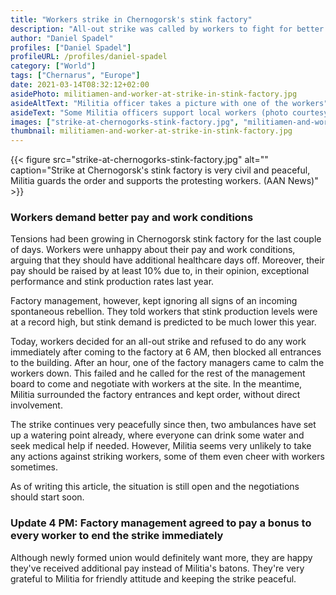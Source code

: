 ```yaml
---
title: "Workers strike in Chernogorsk's stink factory"
description: "All-out strike was called by workers to fight for better pay and work conditions."
author: "Daniel Spadel"
profiles: ["Daniel Spadel"]
profileURL: /profiles/daniel-spadel
category: ["World"]
tags: ["Chernarus", "Europe"]
date: 2021-03-14T08:32:12+02:00
asidePhoto: militiamen-and-worker-at-strike-in-stink-factory.jpg
asideAltText: "Militia officer takes a picture with one of the workers"
asideText: "Some Militia officers support local workers (photo courtesy of a worker)"
images: ["strike-at-chernogorks-stink-factory.jpg", "militiamen-and-worker-at-strike-in-stink-factory.jpg"]
thumbnail: militiamen-and-worker-at-strike-in-stink-factory.jpg
---
```


{{< figure src="strike-at-chernogorks-stink-factory.jpg" alt="" caption="Strike at Chernogorsk's stink factory is very civil and peaceful, Militia guards the order and supports the protesting workers. (AAN News)" >}}

### Workers demand better pay and work conditions

Tensions had been growing in Chernogorsk stink factory for the last couple of days. Workers were unhappy about their pay and work conditions, arguing that they should have additional healthcare days off. Moreover, their pay should be raised by at least 10% due to, in their opinion, exceptional performance and stink production rates last year.

Factory management, however, kept ignoring all signs of an incoming spontaneous rebellion. They told workers that stink production levels were at a record high, but stink demand is predicted to be much lower this year.

Today, workers decided for an all-out strike and refused to do any work immediately after coming to the factory at 6 AM, then blocked all entrances to the building. After an hour, one of the factory managers came to calm the workers down. This failed and he called for the rest of the management board to come and negotiate with workers at the site. In the meantime, Militia surrounded the factory entrances and kept order, without direct involvement.

The strike continues very peacefully since then, two ambulances have set up a watering point already, where everyone can drink some water and seek medical help if needed. However, Militia seems very unlikely to take any actions against striking workers, some of them even cheer with workers sometimes.

As of writing this article, the situation is still open and the negotiations should start soon.

### Update 4 PM: Factory management agreed to pay a bonus to every worker to end the strike immediately

Although newly formed union would definitely want more, they are happy they've received additional pay instead of Militia's batons. They're very grateful to Militia for friendly attitude and keeping the strike peaceful.
